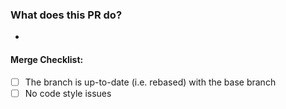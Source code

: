 ### What does this PR do?

-

#### Merge Checklist:

- [ ] The branch is up-to-date (i.e. rebased) with the base branch
- [ ] No code style issues
